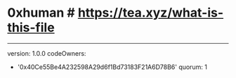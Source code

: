 # 0xhuman # https://tea.xyz/what-is-this-file
---
version: 1.0.0
codeOwners:
  - '0x40Ce55Be4A232598A29d6f1Bd73183F21A6D78B6'
quorum: 1

